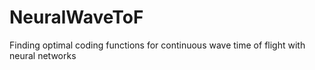 # NeuralWaveToF
Finding optimal coding functions for continuous wave time of flight with neural networks  

